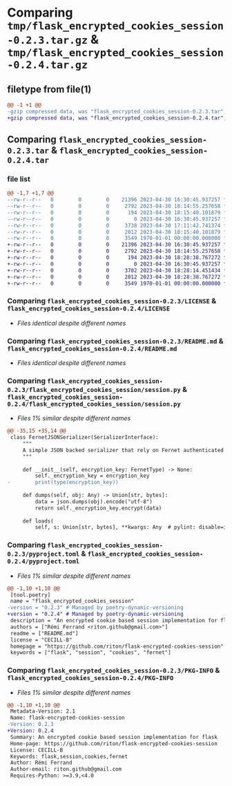 # Comparing `tmp/flask_encrypted_cookies_session-0.2.3.tar.gz` & `tmp/flask_encrypted_cookies_session-0.2.4.tar.gz`

## filetype from file(1)

```diff
@@ -1 +1 @@
-gzip compressed data, was "flask_encrypted_cookies_session-0.2.3.tar", max compression
+gzip compressed data, was "flask_encrypted_cookies_session-0.2.4.tar", max compression
```

## Comparing `flask_encrypted_cookies_session-0.2.3.tar` & `flask_encrypted_cookies_session-0.2.4.tar`

### file list

```diff
@@ -1,7 +1,7 @@
--rw-r--r--   0        0        0    21396 2023-04-30 16:30:45.937257 flask_encrypted_cookies_session-0.2.3/LICENSE
--rw-r--r--   0        0        0     2792 2023-04-30 18:14:55.257658 flask_encrypted_cookies_session-0.2.3/README.md
--rw-r--r--   0        0        0      194 2023-04-30 18:15:40.101879 flask_encrypted_cookies_session-0.2.3/flask_encrypted_cookies_session/__init__.py
--rw-r--r--   0        0        0        0 2023-04-30 16:30:45.937257 flask_encrypted_cookies_session-0.2.3/flask_encrypted_cookies_session/py.typed
--rw-r--r--   0        0        0     3738 2023-04-30 17:11:42.741374 flask_encrypted_cookies_session-0.2.3/flask_encrypted_cookies_session/session.py
--rw-r--r--   0        0        0     2012 2023-04-30 18:15:40.101879 flask_encrypted_cookies_session-0.2.3/pyproject.toml
--rw-r--r--   0        0        0     3549 1970-01-01 00:00:00.000000 flask_encrypted_cookies_session-0.2.3/PKG-INFO
+-rw-r--r--   0        0        0    21396 2023-04-30 16:30:45.937257 flask_encrypted_cookies_session-0.2.4/LICENSE
+-rw-r--r--   0        0        0     2792 2023-04-30 18:14:55.257658 flask_encrypted_cookies_session-0.2.4/README.md
+-rw-r--r--   0        0        0      194 2023-04-30 18:28:38.767272 flask_encrypted_cookies_session-0.2.4/flask_encrypted_cookies_session/__init__.py
+-rw-r--r--   0        0        0        0 2023-04-30 16:30:45.937257 flask_encrypted_cookies_session-0.2.4/flask_encrypted_cookies_session/py.typed
+-rw-r--r--   0        0        0     3702 2023-04-30 18:28:14.451434 flask_encrypted_cookies_session-0.2.4/flask_encrypted_cookies_session/session.py
+-rw-r--r--   0        0        0     2012 2023-04-30 18:28:38.767272 flask_encrypted_cookies_session-0.2.4/pyproject.toml
+-rw-r--r--   0        0        0     3549 1970-01-01 00:00:00.000000 flask_encrypted_cookies_session-0.2.4/PKG-INFO
```

### Comparing `flask_encrypted_cookies_session-0.2.3/LICENSE` & `flask_encrypted_cookies_session-0.2.4/LICENSE`

 * *Files identical despite different names*

### Comparing `flask_encrypted_cookies_session-0.2.3/README.md` & `flask_encrypted_cookies_session-0.2.4/README.md`

 * *Files identical despite different names*

### Comparing `flask_encrypted_cookies_session-0.2.3/flask_encrypted_cookies_session/session.py` & `flask_encrypted_cookies_session-0.2.4/flask_encrypted_cookies_session/session.py`

 * *Files 1% similar despite different names*

```diff
@@ -35,15 +35,14 @@
 class FernetJSONSerializer(SerializerInterface):
     """
     A simple JSON backed serializer that rely on Fernet authenticated encryption
     """
 
     def __init__(self, encryption_key: FernetType) -> None:
         self._encryption_key = encryption_key
-        print(type(encryption_key))
 
     def dumps(self, obj: Any) -> Union[str, bytes]:
         data = json.dumps(obj).encode("utf-8")
         return self._encryption_key.encrypt(data)
 
     def loads(
         self, s: Union[str, bytes], **kwargs: Any  # pylint: disable=invalid-name
```

### Comparing `flask_encrypted_cookies_session-0.2.3/pyproject.toml` & `flask_encrypted_cookies_session-0.2.4/pyproject.toml`

 * *Files 1% similar despite different names*

```diff
@@ -1,10 +1,10 @@
 [tool.poetry]
 name = "flask_encrypted_cookies_session"
-version = "0.2.3" # Managed by poetry-dynamic-versioning
+version = "0.2.4" # Managed by poetry-dynamic-versioning
 description = "An encrypted cookie based session implementation for flask"
 authors = ["Rémi Ferrand <riton.github@gmail.com>"]
 readme = ["README.md"]
 license = "CECILL-B"
 homepage = "https://github.com/riton/flask-encrypted-cookies-session"
 keywords = ["flask", "session", "cookies", "fernet"]
```

### Comparing `flask_encrypted_cookies_session-0.2.3/PKG-INFO` & `flask_encrypted_cookies_session-0.2.4/PKG-INFO`

 * *Files 1% similar despite different names*

```diff
@@ -1,10 +1,10 @@
 Metadata-Version: 2.1
 Name: flask-encrypted-cookies-session
-Version: 0.2.3
+Version: 0.2.4
 Summary: An encrypted cookie based session implementation for flask
 Home-page: https://github.com/riton/flask-encrypted-cookies-session
 License: CECILL-B
 Keywords: flask,session,cookies,fernet
 Author: Rémi Ferrand
 Author-email: riton.github@gmail.com
 Requires-Python: >=3.9,<4.0
```

